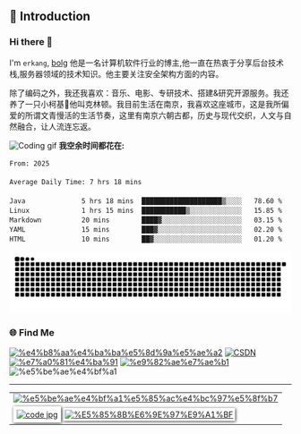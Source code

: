 ## 👋 Introduction

<!--
**erkang/erkang** is a ✨ _special_ ✨ repository because its `README.md` (this file) appears on your GitHub profile.
-->
### Hi there 👋

I'm `erkang`,  [bolg](https://qekang.com) 他是一名计算机软件行业的博主,他一直在热衷于分享后台技术栈,服务器领域的技术知识。他主要关注安全架构方面的内容。

除了编码之外，我还我喜欢：音乐、电影、专研技术、搭建&研究开源服务。我还养了一只小柯基🐶他叫克林顿。我目前生活在南京，我喜欢这座城市，这是我所偏爱的所谓文青慢活的生活节奏，这里有南京六朝古都，历史与现代交织，人文与自然融合，让人流连忘返。


<img alt="Coding gif" src="./assets/developer.gif" width="5%" /> **我空余时间都花在:**

<!--START_SECTION:waka-->

```txt
From: 2025

Average Daily Time: 7 hrs 18 mins

Java              5 hrs 18 mins  ████████████████████▒░░░░   78.60 %
Linux             1 hrs 15 mins  ███████████▒░░░░░░░░░░░░░   15.85 %
Markdown          20 mins        ████▓░░░░░░░░░░░░░░░░░░░░   03.15 %
YAML              15 mins        ███▓░░░░░░░░░░░░░░░░░░░░░   02.20 %
HTML              10 mins        ██▓░░░░░░░░░░░░░░░░░░░░░░   01.20 %
```

<img alt="%E8%B4%AA%E5%90%83%E8%9B%87" src="https://raw.githubusercontent.com/plexpt/plexpt/snake/github-snake.svg">

### 🌐 Find Me


<p>
  <a href="https://qekang.com" target="_blank"><img alt="%e4%b8%aa%e4%ba%ba%e5%8d%9a%e5%ae%a2"
                                                    src="https://img.shields.io/static/v1?label=%e4%b8%aa%e4%ba%ba%e5%8d%9a%e5%ae%a2&message=Coding-%e4%bb%a3%e7%a0%81%e7%ac%94%e8%ae%b0&color=pink" /></a>
  <a href="https://blog.csdn.net/qierkang" target="_blank"><img alt="CSDN"
                                                                src="https://img.shields.io/static/v1?label=CSDN&message=CSDN&color=red&logo=CSDN" /></a>
  <a href="https://gitee.com/qierkang" target="_blank"><img alt="%e7%a0%81%e4%ba%91"
                                                            src="https://img.shields.io/static/v1?label=%e7%a0%81%e4%ba%91&message=Gitee&color=orange&logo=%e7%a0%81%e4%ba%91" /></a>
  <a href="mailto:xyqierkang@163.com" target="_blank"><img alt="%e9%82%ae%e7%ae%b1"
                                                           src="https://img.shields.io/static/v1?label=%e9%82%ae%e7%ae%b1&message=xyqierkang@163.com&color=3ABFE6&logo=Minutemailer" /></a>
  <img alt="%e5%be%ae%e4%bf%a1"
       src="https://img.shields.io/static/v1?label=%e5%be%ae%e4%bf%a1&message=qekang&color=7BB32E&logo=wechat" />
</p>

-----
<table>
  <tbody>
  <tr>
    <td><a href="./assets/shutiao.png" target="_blank"><img alt="%e5%be%ae%e4%bf%a1%e5%85%ac%e4%bc%97%e5%8f%b7"
             src="https://img.shields.io/static/v1?label=%e8%96%af%e6%9d%a1%e5%bc%80%e6%ba%90&message=%e4%bd%9c%e8%80%85%e5%be%ae%e4%bf%a1&color=7BB32E&logo=wechat" /></a>
    </td>
  </tr>
  <tr>
    <td>
      <a href="https://jrebel.qekang.com" target="_blank"><img alt="code jpg" src="./assets/code.jpg"
                                                                style="border:6px solid white;box-shadow:1px 1px 5px #333333"
                                                                width="30%" /></a>
     <a href="https://jrebel.qekang.com" target="_blank"><img alt="%E5%85%8B%E6%9E%97%E9%A1%BF" src="./assets/kelindun.png" style="border:3px solid white;box-shadow:1px 1px 5px #333333" width="20%" /></a>
    </td>
  </tr>
  </tbody>
</table>
